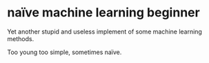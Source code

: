 # naïve machine learning beginner

Yet another stupid and useless implement of some machine learning methods.

Too young too simple, sometimes naïve.